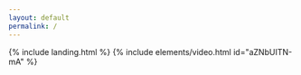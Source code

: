 ```yaml
---
layout: default
permalink: /
---
```


{% include landing.html %}
{% include elements/video.html id="aZNbUITN-mA" %}
